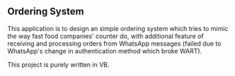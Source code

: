 ## Ordering System

This application is to design an simple ordering system which tries to mimic the way fast food companies' counter do, with additional feature of receiving and processing orders from WhatsApp messages (failed due to WhatsApp's change in authentication method which broke WART). 

This project is purely written in VB.